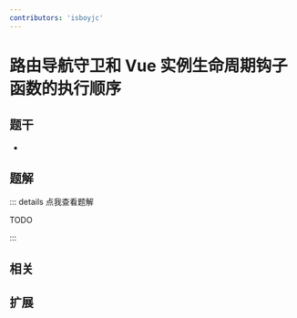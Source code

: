 ```yaml
---
contributors: 'isboyjc'
---
```


# 路由导航守卫和 Vue 实例生命周期钩子函数的执行顺序


## 题干

- 



## 题解

::: details 点我查看题解

  TODO

:::



## 相关



## 扩展
